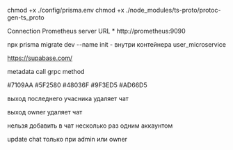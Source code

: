 chmod +x ./config/prisma.env
chmod +x ./node_modules/ts-proto/protoc-gen-ts_proto

Connection Prometheus server URL *
http://prometheus:9090


npx prisma migrate dev --name init - внутри контейнера user_microservice

https://supabase.com/

metadata call grpc method

#7109AA	#5F2580	#48036F	#9F3ED5	#AD66D5


выход последнего учасника удаляет чат

выход owner удаляет чат

нельзя добавить в чат несколько раз одним аккаунтом

update chat только при admin или owner


